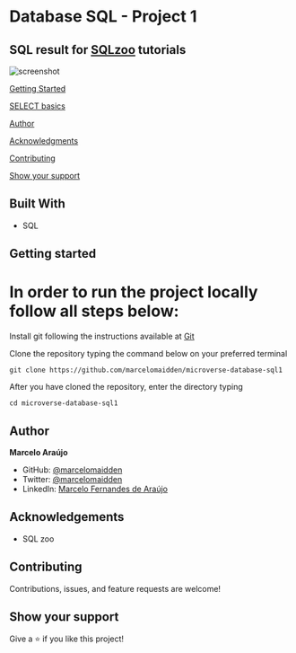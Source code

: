 # Database SQL - Project 1

## SQL result for [SQLzoo](https://sqlzoo.net/) tutorials

![screenshot](./screenshot.png)


[Getting Started](#getting-started)

[SELECT basics](./select_basics)

[Author](#author)

[Acknowledgments](#acknowledgements)

[Contributing](#contributing)

[Show your support](#show-your-support)


## Built With

- SQL

## Getting started
# In order to run the project locally follow all steps below:
Install git following the instructions available at [Git](https://git-scm.com/downloads)

Clone the repository typing the command below on your preferred terminal

    git clone https://github.com/marcelomaidden/microverse-database-sql1

After you have cloned the repository, enter the directory typing 
        
    cd microverse-database-sql1

## Author

**Marcelo Araújo**

- GitHub: [@marcelomaidden](https://github.com/marcelomaidden)
- Twitter: [@marcelomaidden](https://twitter.com/marcelomaidden)
- LinkedIn: [Marcelo Fernandes de Araújo](https://www.linkedin.com/in/marcelo-fernandes-de-ara%C3%BAjo-56700a171/)

## Acknowledgements
- SQL zoo

##  Contributing

Contributions, issues, and feature requests are welcome!

## Show your support

Give a ⭐️ if you like this project!


